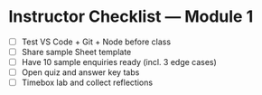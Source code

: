 # Instructor Checklist — Module 1

- [ ] Test VS Code + Git + Node before class
- [ ] Share sample Sheet template
- [ ] Have 10 sample enquiries ready (incl. 3 edge cases)
- [ ] Open quiz and answer key tabs
- [ ] Timebox lab and collect reflections
